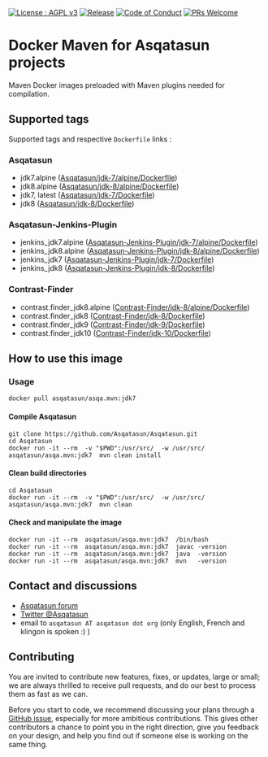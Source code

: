[![License : AGPL v3](https://img.shields.io/badge/license-AGPL3-blue.svg)](https://github.com/Asqatasun/asqa.mvn/blob/master/LICENSE) [![Release](https://img.shields.io/github/release/asqatasun/asqa.mvn.svg)](https://github.com/Asqatasun/asqa.mvn/releases/latest) [![Code of Conduct](https://img.shields.io/badge/code%20of-conduct-ff69b4.svg?style=flat-square)](https://github.com/Asqatasun/asqa.mvn/blob/develop/CODE_OF_CONDUCT.md) [![PRs Welcome](https://img.shields.io/badge/PRs-welcome-brightgreen.svg?style=flat-square)](https://github.com/Asqatasun/asqa.mvn/blob/develop/CONTRIBUTING.md)


# Docker Maven for Asqatasun projects

Maven Docker images preloaded with Maven plugins needed for compilation.

## Supported tags 

Supported tags and respective `Dockerfile` links :

### Asqatasun
* jdk7.alpine ([Asqatasun/jdk-7/alpine/Dockerfile](https://github.com/Asqatasun/asqa.mvn/blob/master/Asqatasun/jdk-7/alpine/Dockerfile))
* jdk8.alpine ([Asqatasun/jdk-8/alpine/Dockerfile](https://github.com/Asqatasun/asqa.mvn/blob/master/Asqatasun/jdk-8/alpine/Dockerfile))
* jdk7, latest ([Asqatasun/jdk-7/Dockerfile](https://github.com/Asqatasun/asqa.mvn/blob/master/Asqatasun/jdk-7/Dockerfile))
* jdk8 ([Asqatasun/jdk-8/Dockerfile](https://github.com/Asqatasun/asqa.mvn/blob/master/Asqatasun/jdk-8/Dockerfile))

### Asqatasun-Jenkins-Plugin
* jenkins_jdk7.alpine ([Asqatasun-Jenkins-Plugin/jdk-7/alpine/Dockerfile](https://github.com/Asqatasun/asqa.mvn/blob/master/Asqatasun-Jenkins-Plugin/jdk-7/alpine/Dockerfile))
* jenkins_jdk8.alpine ([Asqatasun-Jenkins-Plugin/jdk-8/alpine/Dockerfile](https://github.com/Asqatasun/asqa.mvn/blob/master/Asqatasun-Jenkins-Plugin/jdk-8/alpine/Dockerfile))
* jenkins_jdk7 ([Asqatasun-Jenkins-Plugin/jdk-7/Dockerfile](https://github.com/Asqatasun/asqa.mvn/blob/master/Asqatasun-Jenkins-Plugin/jdk-7/Dockerfile))
* jenkins_jdk8 ([Asqatasun-Jenkins-Plugin/jdk-8/Dockerfile](https://github.com/Asqatasun/asqa.mvn/blob/master/Asqatasun-Jenkins-Plugin/jdk-8/Dockerfile))

### Contrast-Finder
* contrast.finder_jdk8.alpine ([Contrast-Finder/jdk-8/alpine/Dockerfile](https://github.com/Asqatasun/asqa.mvn/blob/master/Contrast-Finder/jdk-8/alpine/Dockerfile))
* contrast.finder_jdk8  ([Contrast-Finder/jdk-8/Dockerfile](https://github.com/Asqatasun/asqa.mvn/blob/master/Contrast-Finder/jdk-8/Dockerfile))
* contrast.finder_jdk9  ([Contrast-Finder/jdk-9/Dockerfile](https://github.com/Asqatasun/asqa.mvn/blob/master/Contrast-Finder/jdk-9/Dockerfile))
* contrast.finder_jdk10 ([Contrast-Finder/jdk-10/Dockerfile](https://github.com/Asqatasun/asqa.mvn/blob/master/Contrast-Finder/jdk-10/Dockerfile))


## How to use this image

### Usage
```shell
docker pull asqatasun/asqa.mvn:jdk7
```

#### Compile Asqatasun 
```shell
git clone https://github.com/Asqatasun/Asqatasun.git
cd Asqatasun
docker run -it --rm  -v "$PWD":/usr/src/  -w /usr/src/ asqatasun/asqa.mvn:jdk7  mvn clean install
```

#### Clean build directories 
```shell
cd Asqatasun
docker run -it --rm  -v "$PWD":/usr/src/  -w /usr/src/ asqatasun/asqa.mvn:jdk7  mvn clean 
```

#### Check and manipulate the image
```shell
docker run -it --rm  asqatasun/asqa.mvn:jdk7  /bin/bash
docker run -it --rm  asqatasun/asqa.mvn:jdk7  javac -version
docker run -it --rm  asqatasun/asqa.mvn:jdk7  java  -version
docker run -it --rm  asqatasun/asqa.mvn:jdk7  mvn   -version
```



## Contact and discussions

* [Asqatasun forum](http://forum.asqatasun.org/) 
* [Twitter @Asqatasun](https://twitter.com/Asqatasun)
* email to `asqatasun AT asqatasun dot org` (only English, French and klingon is spoken :) ) 


## Contributing

You are invited to contribute new features, fixes, or updates, 
large or small; we are always thrilled to receive pull requests, 
and do our best to process them as fast as we can.

Before you start to code, we recommend discussing your plans through 
a [GitHub issue](https://github.com/Asqatasun/asqa.mvn/issues), especially for more ambitious contributions. 
This gives other contributors a chance to point you in the right direction, 
give you feedback on your design, and help you find out if someone 
 else is working on the same thing.

